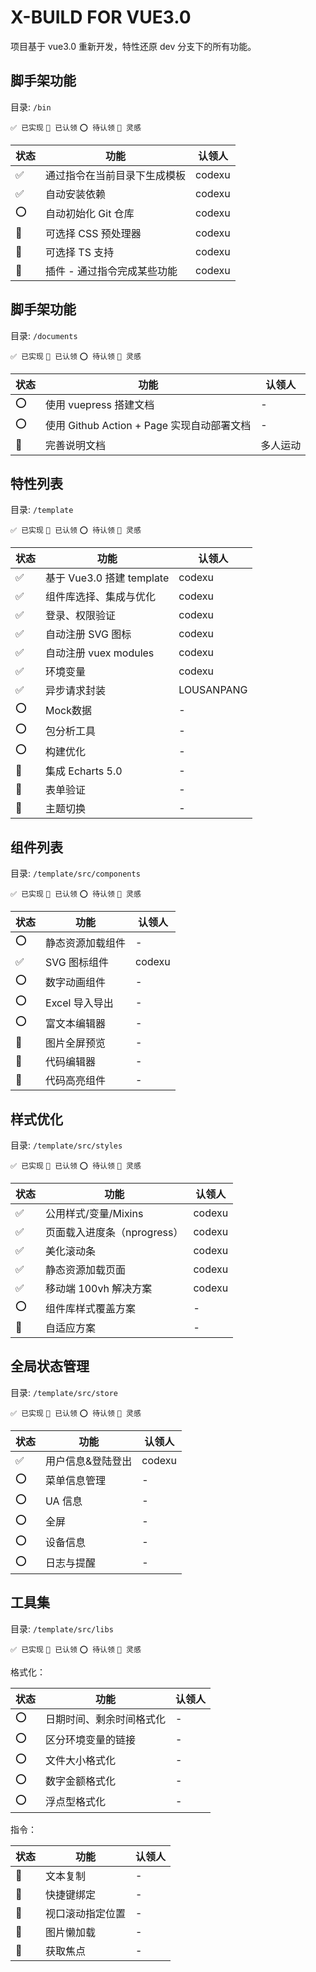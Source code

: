 # X-BUILD FOR VUE3.0

项目基于 vue3.0 重新开发，特性还原 dev 分支下的所有功能。

## 脚手架功能

目录: `/bin`

`✅ 已实现` `💛 已认领` `⭕ 待认领` `🔷 灵感`

| 状态 | 功能 | 认领人 |
| ---- | ---- | ---- |
| ✅ | 通过指令在当前目录下生成模板 | codexu |
| ✅ | 自动安装依赖 | codexu |
| ⭕ | 自动初始化 Git 仓库 | codexu |
| 🔷 | 可选择 CSS 预处理器 | codexu |
| 🔷 | 可选择 TS 支持 | codexu |
| 🔷 | 插件 - 通过指令完成某些功能 | codexu |

## 脚手架功能

目录: `/documents`

`✅ 已实现` `💛 已认领` `⭕ 待认领` `🔷 灵感`

| 状态 | 功能 | 认领人 |
| ---- | ---- | ---- |
| ⭕ | 使用 vuepress 搭建文档 | - |
| ⭕ | 使用 Github Action + Page 实现自动部署文档 | - |
| 🔷 | 完善说明文档 | 多人运动 |

## 特性列表

目录: `/template`

`✅ 已实现` `💛 已认领` `⭕ 待认领` `🔷 灵感`

| 状态 | 功能 | 认领人 |
| ---- | ---- | ---- |
| ✅ | 基于 Vue3.0 搭建 template | codexu |
| ✅ | 组件库选择、集成与优化 | codexu |
| ✅ | 登录、权限验证 | codexu |
| ✅ | 自动注册 SVG 图标 | codexu |
| ✅ | 自动注册 vuex modules | codexu |
| ✅ | 环境变量 | codexu |
| ✅ | 异步请求封装 | LOUSANPANG |
| ⭕ | Mock数据 | - |
| ⭕ | 包分析工具 | - |
| ⭕ | 构建优化 | - |
| 🔷 | 集成 Echarts 5.0 | - |
| 🔷 | 表单验证 | - |
| 🔷 | 主题切换 | - |

## 组件列表

目录: `/template/src/components`

`✅ 已实现` `💛 已认领` `⭕ 待认领` `🔷 灵感`

| 状态 | 功能 | 认领人 |
| ---- | ---- | ---- |
| ⭕ | 静态资源加载组件 | - |
| ✅ | SVG 图标组件 | codexu |
| ⭕ | 数字动画组件 | - |
| ⭕ | Excel 导入导出 | - |
| ⭕ | 富文本编辑器 | - |
| 🔷 | 图片全屏预览 | - |
| 🔷 | 代码编辑器 | - |
| 🔷 | 代码高亮组件 | - |

## 样式优化

目录: `/template/src/styles`

`✅ 已实现` `💛 已认领` `⭕ 待认领` `🔷 灵感`

| 状态 | 功能 | 认领人 |
| ---- | ---- | ---- |
| ✅ | 公用样式/变量/Mixins | codexu |
| ✅ | 页面载入进度条（nprogress） | codexu |
| ✅ | 美化滚动条 | codexu |
| ✅ | 静态资源加载页面 | codexu |
| ✅ | 移动端 100vh 解决方案 | codexu |
| ⭕ | 组件库样式覆盖方案 | - |
| 🔷 | 自适应方案 | - |

## 全局状态管理

目录: `/template/src/store`

`✅ 已实现` `💛 已认领` `⭕ 待认领` `🔷 灵感`

| 状态 | 功能 | 认领人 |
| ---- | ---- | ---- |
| ✅ | 用户信息&登陆登出 | codexu |
| ⭕ | 菜单信息管理 | - |
| ⭕ | UA 信息 | - |
| ⭕ | 全屏 | - |
| ⭕ | 设备信息 | - |
| ⭕ | 日志与提醒 | - |

## 工具集

目录: `/template/src/libs`

`✅ 已实现` `💛 已认领` `⭕ 待认领` `🔷 灵感`

格式化：

| 状态 | 功能 | 认领人 |
| ---- | ---- | ---- |
| ⭕ | 日期时间、剩余时间格式化 | - |
| ⭕ | 区分环境变量的链接 | - |
| ⭕ | 文件大小格式化 | - |
| ⭕ | 数字金额格式化 | - |
| ⭕ | 浮点型格式化 | - |

指令：

| 状态 | 功能 | 认领人 |
| ---- | ---- | ---- |
| 🔷 | 文本复制 | - |
| 🔷 | 快捷键绑定 | - |
| 🔷 | 视口滚动指定位置 | - |
| 🔷 | 图片懒加载 | - |
| 🔷 | 获取焦点 | - |
